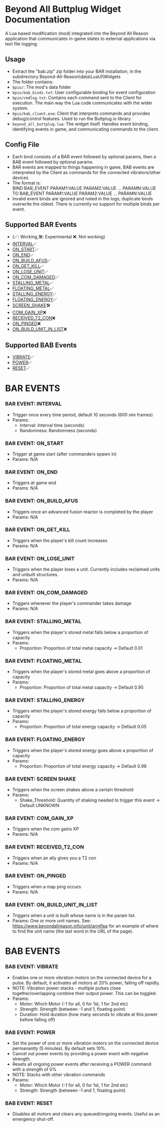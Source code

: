 # Beyond All Buttplug Widget Documentation
A Lua based modification (mod) integrated into the Beyond All Reason application that communicates in-game states to external applications via text file logging.

## Usage
- Extract the "bab.zip" zip folder into your BAR installation, in the subdirectory Beyond-All-Reason\data\LuaUI\Widgets
- The folder contains:
- ``bpio/``: The mod's data folder
- ``bpio/bab_binds.txt``: User configurable binding for event configuration
- ``bpio/cmdlog.txt``: Contains each command sent to the Client for execution. The main way the Lua code communicates with the wider system.
- ``bpio/bab_client.exe``: Client that interprets commands and provides debug/control features. Used to run the Buttplug.io library.
- ``beyond_all_buttplug.lua``: The widget itself. Handles event binding, identifying events in game, and communicating commands to the client.

## Config File
- Each bind consists of a BAR event followed by optional params, then a BAB event followed by optional params
- BAR events are mapped to things happening in game, BAB events are interpreted by the Client as commands for the connected vibrators/other devices
- The format is: \
BIND BAR_EVENT PARAM1:VALUE PARAM2:VALUE ... PARAMN:VALUE \
TO BAB_EVENT PARAM1:VALUE PARAM2:VALUE ... PARAMN:VALUE
- Invalid event binds are ignored and noted in the logs; duplicate binds overwrite the oldest. There is currently no support for multiple binds per event.

## Supported BAR Events
- (✅: Working,🛠️: Experimental ❌: Not working)
- [INTERVAL](#bar-event-interval)✅
- [ON_START](#bar-event-on_start)✅
- [ON_END](#bar-event-on_end)✅
- [ON_BUILD_AFUS](#bar-event-on_build_afus)✅
- [ON_GET_KILL](#bar-event-on_get_kill)✅
- [ON_LOSE_UNIT](#bar-event-on_lose_unit)✅
- [ON_COM_DAMAGED](#bar-event-on_com_damaged)✅
- [STALLING_METAL](#bar-event-stalling_metal)✅
- [FLOATING_METAL](#bar-event-floating_metal)✅
- [STALLING_ENERGY](#bar-event-stalling_energy)✅
- [FLOATING_ENERGY](#bar-event-floating_energy)✅
- [SCREEN_SHAKE](#bar-event-screen-shake)🛠️
- [COM_GAIN_XP](#bar-event-com_gain_xp)❌
- [RECEIVED_T2_CON](#bar-event-received_t2_con)❌
- [ON_PINGED](#bar-event-on_pinged)❌
- [ON_BUILD_UNIT_IN_LIST](#bar-event-on_build_unit_in_list)❌
## Supported BAB Events
- [VIBRATE](#bab-event-vibrate)✅
- [POWER](#bab-event-power)✅
- [RESET](#bab-event-reset)✅

# BAR EVENTS

### BAR EVENT: INTERVAL
- Trigger once every time period, default 10 seconds (600 sim frames)
- Params:
    - Interval: Interval time (seconds)
    - Randomness: Randomness (seconds)

### BAR EVENT: ON_START
- Trigger at game start (after commanders spawn in)
- Params: N/A

### BAR EVENT: ON_END
- Triggers at game end
- Params: N/A

### BAR EVENT: ON_BUILD_AFUS
- Triggers once an advanced fusion reactor is completed by the player
- Params: N/A

### BAR EVENT: ON_GET_KILL
- Triggers when the player's kill count increases
- Params: N/A

### BAR EVENT: ON_LOSE_UNIT
- Triggers when the player loses a unit. Currently includes reclaimed units and unbuilt structures.
- Params: N/A

### BAR EVENT: ON_COM_DAMAGED
- Triggers whenever the player's commander takes damage
- Params: N/A

### BAR EVENT: STALLING_METAL
- Triggers when the player's stored metal falls below a proportion of capacity
- Params:
    - Proportion: Proportion of total metal capacity -> Default 0.01

### BAR EVENT: FLOATING_METAL
- Triggers when the player's stored metal goes above a proportion of capacity
- Params:
    - Proportion: Proportion of total metal capacity -> Default 0.95

### BAR EVENT: STALLING_ENERGY
- Triggers when the player's stored energy falls below a proportion of capacity
- Params:
    - Proportion: Proportion of total energy capacity -> Default 0.05

### BAR EVENT: FLOATING_ENERGY
- Triggers when the player's stored energy goes above a proportion of capacity
- Params:
    - Proportion: Proportion of total energy capacity -> Default 0.98

### BAR EVENT: SCREEN SHAKE
- Triggers when the screen shakes above a certain threshold
- Params:
    - Shake_Threshold: Quantity of shaking needed to trigger this event -> Default UNKNOWN

### BAR EVENT: COM_GAIN_XP
- Triggers when the com gains XP
- Params: N/A

### BAR EVENT: RECEIVED_T2_CON
- Triggers when an ally gives you a T2 con
- Params: N/A

### BAR EVENT: ON_PINGED
- Triggers when a map ping occurs
- Params: N/A

### BAR EVENT: ON_BUILD_UNIT_IN_LIST
- Triggers when a unit is built whose name is in the param list.
- Params: One or more unit names. See: https://www.beyondallreason.info/unit/armflea for an example of where to find the unit name (the last word in the URL of the page).

# BAB EVENTS

### BAB EVENT: VIBRATE
- Enables one or more vibration motors on the connected device for a pulse. By default, it activates all motors at 20% power, falling off rapidly. 
- NOTE: Vibration power stacks - multiple pulses close together/overlapping combine their output power. This can be toggled.
- Params:
    - Motor: Which Motor (-1 for all, 0 for 1st, 1 for 2nd etc)
    - Strength: Strength (between -1 and 1, floating point)
    - Duration: Hold duration (how many seconds to vibrate at this power before falling off)

### BAB EVENT: POWER
- Set the power of one or more vibration motors on the connected device permanantly (5 minutes). By default sets 10%.
- Cancel out power events by providing a power event with negative strength.
- Resets all ongoing power events after receiving a POWER command with a strength of 0%
- NOTE: Stacks with other vibration commands
- Params:
    - Motor: Which Motor (-1 for all, 0 for 1st, 1 for 2nd etc)
    - Strength: Strength (between -1 and 1, floating point)

### BAB EVENT: RESET
- Disables all motors and clears any queued/ongoing events. Useful as an emergency shut-off.